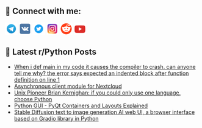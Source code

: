 ## 🔎 Connect with me:
[<img src="https://github.com/bullbesh/bullbesh/blob/main/images/Telegram.png" width="32" height="32" />](https://t.me/bullbesh)
[<img src="https://github.com/bullbesh/bullbesh/blob/main/images/VK.png" width="32" height="32" />](https://vk.com/bullbesh)
[<img src="https://github.com/bullbesh/bullbesh/blob/main/images/Twitter.png" width="32" height="32" />](https://twitter.com/bullbesh1)
[<img src="https://github.com/bullbesh/bullbesh/blob/main/images/Instagram.png" width="32" height="32" />](https://www.instagram.com/bullbesh)
[<img src="https://github.com/bullbesh/bullbesh/blob/main/images/Reddit.png" width="32" height="32" />](https://www.reddit.com/user/bullbesh)
[<img src="https://github.com/bullbesh/bullbesh/blob/main/images/YouTube.png" width="32" height="32" />](https://www.youtube.com/channel/UCtfjRs6uzgq5mfm8S06WTcg)

## 📕 Latest r/Python Posts
<!-- BLOG-POST-LIST:START -->
- [When i def main in my code it causes the compiler to crash. can anyone tell me why? the error says expected an indented block after function definition on line 1](https://www.reddit.com/r/Python/comments/x06mby/when_i_def_main_in_my_code_it_causes_the_compiler/)
- [Asynchronous client module for Nextcloud](https://www.reddit.com/r/Python/comments/x06ert/asynchronous_client_module_for_nextcloud/)
- [Unix Pioneer Brian Kernighan: if you could only use one language, choose Python](https://www.reddit.com/r/Python/comments/x05859/unix_pioneer_brian_kernighan_if_you_could_only/)
- [Python GUI - PyQt Containers and Layouts Explained](https://www.reddit.com/r/Python/comments/x03t84/python_gui_pyqt_containers_and_layouts_explained/)
- [Stable Diffusion text to image generation AI web UI, a browser interface based on Gradio library in Python](https://www.reddit.com/r/Python/comments/x022ym/stable_diffusion_text_to_image_generation_ai_web/)
<!-- BLOG-POST-LIST:END -->
